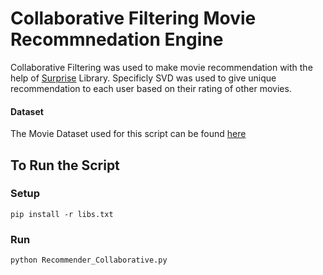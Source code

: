 # Collaborative Filtering Movie Recommnedation Engine
Collaborative Filtering was used to make movie recommendation with the help of 
[Surprise](http://surprise.readthedocs.io/en/stable/FAQ.html) Library. Specificly SVD was used to give unique recommendation to each user based on their rating of other movies.                                   

#### Dataset
The Movie Dataset used for this script can be found [here](http://www.quora.com/Adam-DAngelo)

## To Run the Script

### Setup ###
```
pip install -r libs.txt
```
### Run ###
```
python Recommender_Collaborative.py  
```
